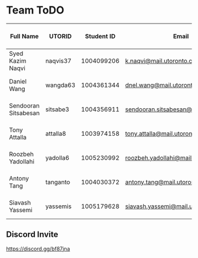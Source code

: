 # Team ToDO

| Full Name            | UTORID     | Student ID | Email                                 | Best Way To Contact |
|----------------------|------------|------------|---------------------------------------|---------------------|
| Syed Kazim Naqvi     | naqvis37   | 1004099206 | k.naqvi@mail.utoronto.ca              | +1 647 835 5825     |
| Daniel Wang          | wangda63   | 1004361344 | dnel.wang@mail.utoronto.ca            | +1 647 778 8572     |
| Sendooran Sitsabesan | sitsabe3   | 1004356911 | sendooran.sitsabesan@mail.utoronto.ca | +1 647 575 5624     |
| Tony Attalla         | attalla8   | 1003974158 |tony.attalla@mail.utoronto.ca          | +1 647 907 9659     | 
| Roozbeh Yadollahi    | yadolla6   | 1005230992 |roozbeh.yadollahi@mail.utoronto.ca     | +1 647 979 2800     |
| Antony Tang          | tanganto   | 1004030372 |antony.tang@mail.utoronto.ca           | +1 647 588 6294     |
| Siavash Yassemi      | yassemis   | 1005179628 |siavash.yassemi@mail.utoronto.ca       | +1 647 687 5868     |

## Discord Invite
https://discord.gg/bf87jna
